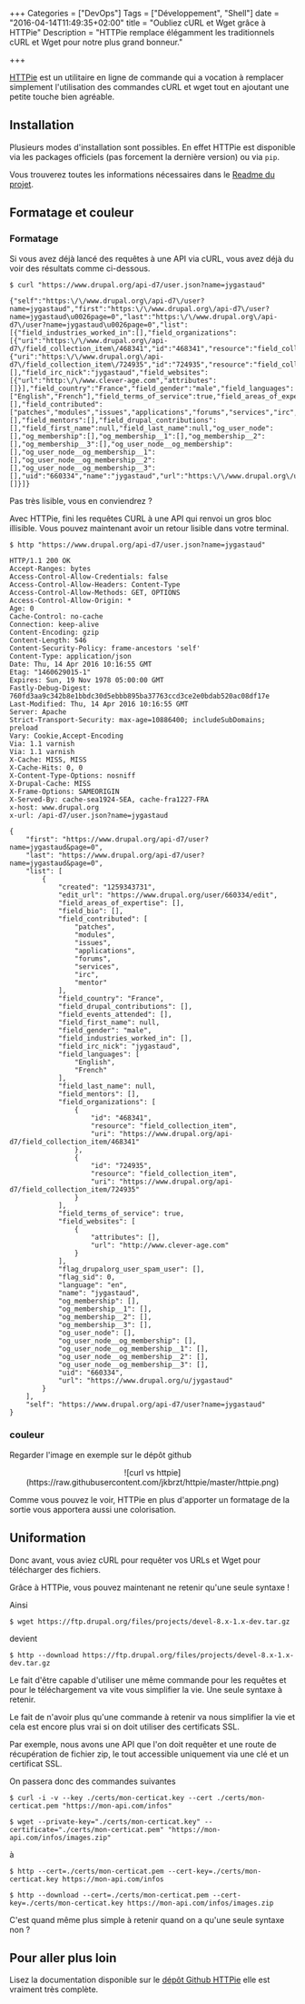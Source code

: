 +++
Categories = ["DevOps"]
Tags = ["Développement", "Shell"]
date = "2016-04-14T11:49:35+02:00"
title = "Oubliez cURL et Wget grâce à HTTPie"
Description = "HTTPie remplace élégamment les traditionnels cURL et Wget pour notre plus grand bonneur."

+++

[HTTPie](https://github.com/jkbrzt/httpie) est un utilitaire en ligne de commande qui a vocation à remplacer simplement l'utilisation des commandes cURL et wget tout en ajoutant une petite touche bien agréable.

## Installation

Plusieurs modes d'installation sont possibles. En effet HTTPie est disponible via les packages officiels (pas forcement la dernière version) ou via `pip`.

Vous trouverez toutes les informations nécessaires dans le [Readme du projet](https://github.com/jkbrzt/httpie#installation).

## Formatage et couleur

### Formatage

Si vous avez déjà lancé des requêtes à une API via cURL, vous avez déjà du voir des résultats comme ci-dessous.

```
$ curl "https://www.drupal.org/api-d7/user.json?name=jygastaud"

{"self":"https:\/\/www.drupal.org\/api-d7\/user?name=jygastaud","first":"https:\/\/www.drupal.org\/api-d7\/user?name=jygastaud\u0026page=0","last":"https:\/\/www.drupal.org\/api-d7\/user?name=jygastaud\u0026page=0","list":[{"field_industries_worked_in":[],"field_organizations":[{"uri":"https:\/\/www.drupal.org\/api-d7\/field_collection_item\/468341","id":"468341","resource":"field_collection_item"},{"uri":"https:\/\/www.drupal.org\/api-d7\/field_collection_item\/724935","id":"724935","resource":"field_collection_item"}],"field_bio":[],"field_irc_nick":"jygastaud","field_websites":[{"url":"http:\/\/www.clever-age.com","attributes":[]}],"field_country":"France","field_gender":"male","field_languages":["English","French"],"field_terms_of_service":true,"field_areas_of_expertise":[],"field_contributed":["patches","modules","issues","applications","forums","services","irc","mentor"],"field_events_attended":[],"field_mentors":[],"field_drupal_contributions":[],"field_first_name":null,"field_last_name":null,"og_user_node":[],"og_membership":[],"og_membership__1":[],"og_membership__2":[],"og_membership__3":[],"og_user_node__og_membership":[],"og_user_node__og_membership__1":[],"og_user_node__og_membership__2":[],"og_user_node__og_membership__3":[],"uid":"660334","name":"jygastaud","url":"https:\/\/www.drupal.org\/u\/jygastaud","edit_url":"https:\/\/www.drupal.org\/user\/660334\/edit","created":"1259343731","language":"en","flag_sid":0,"flag_drupalorg_user_spam_user":[]}]}

```

Pas très lisible, vous en conviendrez ?

Avec HTTPie, fini les requêtes CURL à une API qui renvoi un gros bloc illisible. Vous pouvez maintenant avoir un retour lisible dans votre terminal.

```
$ http "https://www.drupal.org/api-d7/user.json?name=jygastaud"

HTTP/1.1 200 OK
Accept-Ranges: bytes
Access-Control-Allow-Credentials: false
Access-Control-Allow-Headers: Content-Type
Access-Control-Allow-Methods: GET, OPTIONS
Access-Control-Allow-Origin: *
Age: 0
Cache-Control: no-cache
Connection: keep-alive
Content-Encoding: gzip
Content-Length: 546
Content-Security-Policy: frame-ancestors 'self'
Content-Type: application/json
Date: Thu, 14 Apr 2016 10:16:55 GMT
Etag: "1460629015-1"
Expires: Sun, 19 Nov 1978 05:00:00 GMT
Fastly-Debug-Digest: 760fd3aa9c342b8e1bbdc30d5ebbb895ba37763ccd3ce2e0bdab520ac08df17e
Last-Modified: Thu, 14 Apr 2016 10:16:55 GMT
Server: Apache
Strict-Transport-Security: max-age=10886400; includeSubDomains; preload
Vary: Cookie,Accept-Encoding
Via: 1.1 varnish
Via: 1.1 varnish
X-Cache: MISS, MISS
X-Cache-Hits: 0, 0
X-Content-Type-Options: nosniff
X-Drupal-Cache: MISS
X-Frame-Options: SAMEORIGIN
X-Served-By: cache-sea1924-SEA, cache-fra1227-FRA
x-host: www.drupal.org
x-url: /api-d7/user.json?name=jygastaud

{
    "first": "https://www.drupal.org/api-d7/user?name=jygastaud&page=0",
    "last": "https://www.drupal.org/api-d7/user?name=jygastaud&page=0",
    "list": [
        {
            "created": "1259343731",
            "edit_url": "https://www.drupal.org/user/660334/edit",
            "field_areas_of_expertise": [],
            "field_bio": [],
            "field_contributed": [
                "patches",
                "modules",
                "issues",
                "applications",
                "forums",
                "services",
                "irc",
                "mentor"
            ],
            "field_country": "France",
            "field_drupal_contributions": [],
            "field_events_attended": [],
            "field_first_name": null,
            "field_gender": "male",
            "field_industries_worked_in": [],
            "field_irc_nick": "jygastaud",
            "field_languages": [
                "English",
                "French"
            ],
            "field_last_name": null,
            "field_mentors": [],
            "field_organizations": [
                {
                    "id": "468341",
                    "resource": "field_collection_item",
                    "uri": "https://www.drupal.org/api-d7/field_collection_item/468341"
                },
                {
                    "id": "724935",
                    "resource": "field_collection_item",
                    "uri": "https://www.drupal.org/api-d7/field_collection_item/724935"
                }
            ],
            "field_terms_of_service": true,
            "field_websites": [
                {
                    "attributes": [],
                    "url": "http://www.clever-age.com"
                }
            ],
            "flag_drupalorg_user_spam_user": [],
            "flag_sid": 0,
            "language": "en",
            "name": "jygastaud",
            "og_membership": [],
            "og_membership__1": [],
            "og_membership__2": [],
            "og_membership__3": [],
            "og_user_node": [],
            "og_user_node__og_membership": [],
            "og_user_node__og_membership__1": [],
            "og_user_node__og_membership__2": [],
            "og_user_node__og_membership__3": [],
            "uid": "660334",
            "url": "https://www.drupal.org/u/jygastaud"
        }
    ],
    "self": "https://www.drupal.org/api-d7/user?name=jygastaud"
}

```

### couleur

Regarder l'image en exemple sur le dépôt github

<center>![curl vs httpie](https://raw.githubusercontent.com/jkbrzt/httpie/master/httpie.png)</center>

Comme vous pouvez le voir, HTTPie en plus d'apporter un formatage de la sortie vous apportera aussi une colorisation.

## Uniformation

Donc avant, vous aviez cURL pour requêter vos URLs et Wget pour télécharger des fichiers.

Grâce à HTTPie, vous pouvez maintenant ne retenir qu'une seule syntaxe !

Ainsi

```
$ wget https://ftp.drupal.org/files/projects/devel-8.x-1.x-dev.tar.gz
```

devient

```
$ http --download https://ftp.drupal.org/files/projects/devel-8.x-1.x-dev.tar.gz
```

Le fait d'être capable d'utiliser une même commande pour les requêtes et pour le téléchargement va vite vous simplifier la vie. Une seule syntaxe à retenir.

Le fait de n'avoir plus qu'une commande à retenir va nous simplifier la vie et cela est encore plus vrai si on doit utiliser des certificats SSL.

Par exemple, nous avons une API que l'on doit requêter et une route de récupération de fichier zip, le tout accessible uniquement via une clé et un certificat SSL.

On passera donc des commandes suivantes

```
$ curl -i -v --key ./certs/mon-certicat.key --cert ./certs/mon-certicat.pem "https://mon-api.com/infos"

$ wget --private-key="./certs/mon-certicat.key" --certificate="./certs/mon-certicat.pem" "https://mon-api.com/infos/images.zip"

```

à

```
$ http --cert=./certs/mon-certicat.pem --cert-key=./certs/mon-certicat.key https://mon-api.com/infos

$ http --download --cert=./certs/mon-certicat.pem --cert-key=./certs/mon-certicat.key https://mon-api.com/infos/images.zip
```

C'est quand même plus simple à retenir quand on a qu'une seule syntaxe non ?


## Pour aller plus loin

Lisez la documentation disponible sur le [dépôt Github HTTPie](https://github.com/jkbrzt/httpie) elle est vraiment très complète.
